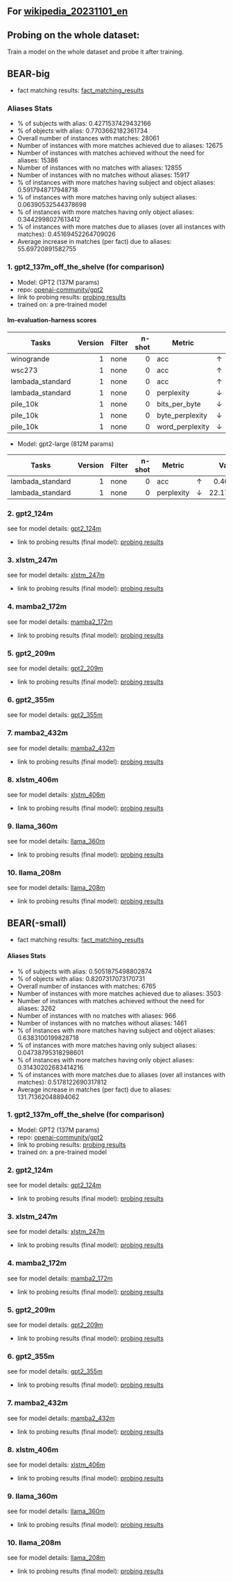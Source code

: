 ## For [wikipedia_20231101_en](https://huggingface.co/datasets/wikimedia/wikipedia)

## Probing on the whole dataset:

Train a model on the whole dataset and probe it after training.

## BEAR-big
- fact matching results: [fact_matching_results](fact_matching_results/BEAR-big/wikimedia_wikipedia_20231101_en)

### Aliases Stats

- % of subjects with alias: 0.4271537429432166
- % of objects with alias: 0.7703662182361734
- Overall number of instances with matches: 28061
- Number of instances with more matches achieved due to aliases: 12675
- Number of instances with matches achieved without the need for aliases: 15386
- Number of instances with no matches with aliases: 12855
- Number of instances with no matches without aliases: 15917
- % of instances with more matches having subject and object aliases: 0.5917948717948718
- % of instances with more matches having only subject aliases: 0.06390532544378698
- % of instances with more matches having only object aliases: 0.3442998027613412
- % of instances with more matches due to aliases (over all instances with matches): 0.45169452264709026
- Average increase in matches (per fact) due to aliases: 55.69720891582755

### 1. gpt2_137m_off_the_shelve (for comparison)

- Model: GPT2 (137M params)
- repo: [openai-community/gpt2](https://huggingface.co/gpt2)
- link to probing results: [probing results](probing_results/BEAR-big/gpt2_137m_off_the_shelve/wikimedia_wikipedia_20231101_en/accuracy_statistics.png)
- trained on: a pre-trained model

#### lm-evaluation-harness scores
|  Tasks   | Version |Filter|n-shot|Metric|   |Value |   |Stderr|
|----------|--------:|------|-----:|------|---|-----:|---|-----:|
|winogrande|       1 |none  |     0|acc   |↑  |0.5162|±  | 0.014|
|wsc273|       1 |none  |     0|acc   |↑  |0.5861|±  |0.0299|
|lambada_standard|       1 |none  |     0|acc       |↑  | 0.2597|±  |0.0061|
|lambada_standard|       1 |none  |     0|perplexity|↓  |93.7302|±  |3.8329|
|pile_10k|       1 |none  |     0|bits_per_byte  |↓  |  1.1745|±  |   N/A|
|pile_10k|       1 |none  |     0|byte_perplexity|↓  |  2.2572|±  |   N/A|
|pile_10k|       1 |none  |     0|word_perplexity|↓  |233.5492|±  |   N/A|


- Model: gpt2-large (812M params)

|     Tasks      | Version |Filter|n-shot|  Metric  |   | Value |   |Stderr|
|----------------|--------:|------|-----:|----------|---|------:|---|-----:|
|lambada_standard|       1 |none  |     0|acc       |↑  | 0.4040|±  |0.0068|
|lambada_standard|       1 |none  |     0|perplexity|↓  |22.1789|±  |0.7740|

### 2. gpt2_124m

see for model details: [gpt2_124m](probing_on_dataset_slices.md)

- link to probing results (final model): [probing results](probing_results/BEAR-big/gpt2_124m/wikimedia_wikipedia_20231101_en/accuracy_statistics_final_gpt2_124m_bear_big.png)

### 3. xlstm_247m

see for model details: [xlstm_247m](probing_on_dataset_slices.md)

- link to probing results (final model): [probing results](probing_results/BEAR-big/xlstm_247m/wikimedia_wikipedia_20231101_en/accuracy_statistics_final_xlstm_247m_bear_big.png)

### 4. mamba2_172m

see for model details: [mamba2_172m](probing_on_dataset_slices.md)

- link to probing results (final model): [probing results](probing_results/BEAR-big/mamba2_172m/wikimedia_wikipedia_20231101_en/accuracy_statistics_final_mamba2_172m_bear_big.png)

### 5. gpt2_209m

see for model details: [gpt2_209m](probing_on_dataset_slices.md)

- link to probing results (final model): [probing results](probing_results/BEAR-big/gpt2_209m/wikimedia_wikipedia_20231101_en/accuracy_statistics_final_gpt2_209m_bear_big.png)

### 6. gpt2_355m

see for model details: [gpt2_355m](probing_on_dataset_slices.md)

### 7. mamba2_432m

see for model details: [mamba2_432m](probing_on_dataset_slices.md)

- link to probing results (final model): [probing results](probing_results/BEAR-big/mamba2_432m/wikimedia_wikipedia_20231101_en/accuracy_statistics_final_mamba2_432m_bear_big.png)

### 8. xlstm_406m

see for model details: [xlstm_406m](probing_on_dataset_slices.md)

- link to probing results (final model): [probing results](probing_results/BEAR-big/xlstm_406m/wikimedia_wikipedia_20231101_en/accuracy_statistics_final_xlstm_406m_bear_big.png)

### 9. llama_360m
see for model details: [llama_360m](probing_on_dataset_slices.md)
- link to probing results (final model): [probing results](probing_results/BEAR-big/llama_360m/wikimedia_wikipedia_20231101_en/accuracy_statistics_final_llama_360m_bear_big.png)

### 10. llama_208m
see for model details: [llama_208m](probing_on_dataset_slices.md)
- link to probing results (final model): [probing results](probing_results/BEAR-big/llama_208m/wikimedia_wikipedia_20231101_en/accuracy_statistics_final_llama_208m_bear_big.png)

## BEAR(-small)
- fact matching results: [fact_matching_results](/fact_matching_results/BEAR-small/wikimedia_wikipedia_20231101_en)

#### Aliases Stats
- % of subjects with alias: 0.5051875498802874
- % of objects with alias: 0.8207317073170731
- Overall number of instances with matches: 6765
- Number of instances with more matches achieved due to aliases: 3503
- Number of instances with matches achieved without the need for aliases: 3262
- Number of instances with no matches with aliases: 966
- Number of instances with no matches without aliases: 1461
- % of instances with more matches having subject and object aliases: 0.6383100199828718
- % of instances with more matches having only subject aliases: 0.04738795318298601
- % of instances with more matches having only object aliases: 0.31430202683414216
- % of instances with more matches due to aliases (over all instances with matches): 0.5178122690317812
- Average increase in matches (per fact) due to aliases: 131.71362048894062

### 1. gpt2_137m_off_the_shelve (for comparison)

- Model: GPT2 (137M params)
- repo: [openai-community/gpt2](https://huggingface.co/gpt2)
- link to probing results: [probing results](probing_results/BEAR-small/gpt2_137m_off_the_shelve/wikimedia_wikipedia_20231101_en/accuracy_statistics.png)
- trained on: a pre-trained model

### 2. gpt2_124m

see for model details: [gpt2_124m](probing_on_dataset_slices.md)

- link to probing results (final model): [probing results](probing_results/BEAR-small/gpt2_124m/wikimedia_wikipedia_20231101_en/accuracy_statistics_final_gpt2_124m_bear_small.png)

### 3. xlstm_247m

see for model details: [xlstm_247m](probing_on_dataset_slices.md)

- link to probing results (final model): [probing results](probing_results/BEAR-small/xlstm_247m/wikimedia_wikipedia_20231101_en/accuracy_statistics_final_xlstm_247m_bear_small.png)

### 4. mamba2_172m

see for model details: [mamba2_172m](probing_on_dataset_slices.md)

- link to probing results (final model): [probing results](probing_results/BEAR-small/mamba2_172m/wikimedia_wikipedia_20231101_en/accuracy_statistics_final_mamba2_172m_bear_small.png)

### 5. gpt2_209m

see for model details: [gpt2_209m](probing_on_dataset_slices.md)

- link to probing results (final model): [probing results](probing_results/BEAR-small/gpt2_209m/wikimedia_wikipedia_20231101_en/accuracy_statistics_final_gpt2_209m_bear_small.png)

### 6. gpt2_355m

see for model details: [gpt2_355m](probing_on_dataset_slices.md)

- link to probing results (final model): [probing results](probing_results/BEAR-small/gpt2_355m/wikimedia_wikipedia_20231101_en/accuracy_statistics_final_gpt2_355m_bear_small.png)

### 7. mamba2_432m

see for model details: [mamba2_432m](probing_on_dataset_slices.md)

- link to probing results (final model): [probing results](probing_results/BEAR-small/mamba2_432m/wikimedia_wikipedia_20231101_en/accuracy_statistics_final_mamba2_432m_bear_small.png)

### 8. xlstm_406m

see for model details: [xlstm_406m](probing_on_dataset_slices.md)

- link to probing results (final model): [probing results](probing_results/BEAR-small/xlstm_406m/wikimedia_wikipedia_20231101_en/accuracy_statistics_final_xlstm_406m_bear_small.png)

### 9. llama_360m
see for model details: [llama_360m](probing_on_dataset_slices.md)

- link to probing results (final model): [probing results](probing_results/BEAR-small/llama_360m/wikimedia_wikipedia_20231101_en/accuracy_statistics_final_llama_360m_bear_small.png)

### 10. llama_208m
see for model details: [llama_208m](probing_on_dataset_slices.md)

- link to probing results (final model): [probing results](probing_results/BEAR-small/llama_208m/wikimedia_wikipedia_20231101_en/accuracy_statistics_final_llama_208m_bear_small.png)